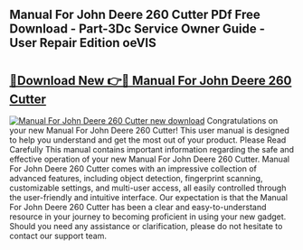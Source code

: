 ## Manual For John Deere 260 Cutter PDf Free Download - Part-3Dc Service Owner Guide - User Repair Edition oeVIS

# <h2><a href="http://bc70670.oget.top/?id=Manual+For+John+Deere+260+Cutter">🔗Download New 👉🔴 Manual For John Deere 260 Cutter</a></h2>

[![Manual For John Deere 260 Cutter new download](https://i.imgur.com/5g1atiW.png)](http://bc70670.oget.top/?id=Manual+For+John+Deere+260+Cutter)
Congratulations on your new Manual For John Deere 260 Cutter! This user manual is designed to help you understand and get the most out of your product. Please Read Carefully This manual contains important information regarding the safe and effective operation of your new Manual For John Deere 260 Cutter. Manual For John Deere 260 Cutter comes with an impressive collection of advanced features, including object detection, fingerprint scanning, customizable settings, and multi-user access, all easily controlled through the user-friendly and intuitive interface. Our expectation is that the Manual For John Deere 260 Cutter has been a clear and easy-to-understand resource in your journey to becoming proficient in using your new gadget. Should you need any assistance or clarification, please do not hesitate to contact our support team.
